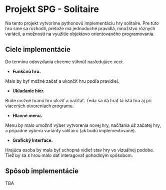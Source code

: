# Projekt SPG - Solitaire
Na tento projekt vytvoríme pythonovú implementáciu hry solitaire. Pre túto hru sme sa rozhodli, pretože má jednoduché pravidlá, množstvo rôznych variácií, a možnosti na využitie objektovo orientovaného programovania.

## Ciele implementácie
Do termínu odovzdania chceme stihnúť nasledujúce veci:
- <p><b>Funkčnú hru.</b><br>
Malo by byť možné začať a ukončiť hru podľa pravidiel.</p>
- <p><b>Ukladanie hier.</b><br>
Bude možné hranú hru uložiť a načítať. Teda sa dá hrať tá istá hra aj pri viacerých otvoreniach programu.</p>
- <p><b>Hlavné menu.</b><br>
Menu by malo umožniť výber vytvorenia novej hry, načítania už začatej hry, a prípadne výberu varianty solitairu (ak budú implementované).</p>
- <p><b>Grafický Interface.</b><br>
Hrajúca osoba by mala byť schopná vidieť stav hry vo vizuálnej podobe. Tiež by sa s hrou malo dať interagovať pohodlným spôsobom.</p>

## Spôsob implementácie
TBA

